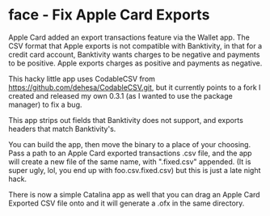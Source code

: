# face - Fix Apple Card Exports

Apple Card added an export transactions feature via the Wallet app. The CSV format that Apple exports is not compatible with Banktivity, in that for a credit card account, Banktivity wants charges to be negative and payments to be positive. Apple exports charges as positive and payments as negative.

This hacky little app uses CodableCSV from https://github.com/dehesa/CodableCSV.git, but it currently points to a fork I created and released my own 0.3.1 (as I wanted to use the package manager) to fix a bug.

This app strips out fields that Banktivity does not support, and exports headers that match Banktivity's.

You can build the app, then move the binary to a place of your choosing. Pass a path to an Apple Card exported transactions .csv file, and the app will create a new file of the same name, with ".fixed.csv" appended. (It is super ugly, lol, you end up with foo.csv.fixed.csv) but this is just a late night hack.

There is now a simple Catalina app as well that you can drag an Apple Card Exported CSV file onto and it will generate a .ofx in the same directory.